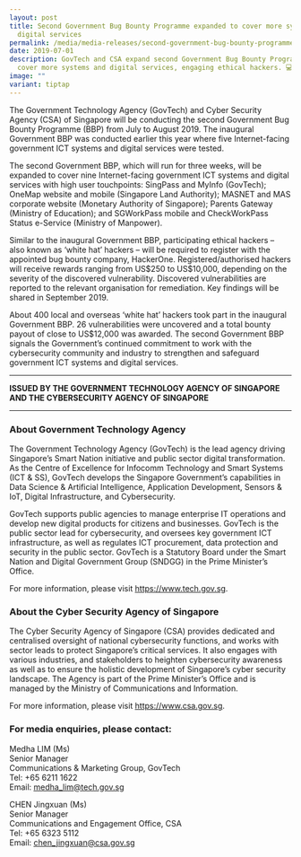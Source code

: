 ```yaml
---
layout: post
title: Second Government Bug Bounty Programme expanded to cover more systems and
  digital services
permalink: /media/media-releases/second-government-bug-bounty-programme-expanded-to-cover-more-systems-and-digital-services/
date: 2019-07-01
description: GovTech and CSA expand second Government Bug Bounty Programme to
  cover more systems and digital services, engaging ethical hackers. 💻🔍
image: ""
variant: tiptap
---
```

<p>The Government Technology Agency (GovTech) and Cyber Security Agency (CSA)
of Singapore will be conducting the second Government Bug Bounty Programme
(BBP) from July to August 2019. The inaugural Government BBP was conducted
earlier this year where five Internet-facing government ICT systems and
digital services were tested.</p>
<p>The second Government BBP, which will run for three weeks, will be expanded
to cover nine Internet-facing government ICT systems and digital services
with high user touchpoints: SingPass and MyInfo (GovTech); OneMap website
and mobile (Singapore Land Authority); MASNET and MAS corporate website
(Monetary Authority of Singapore); Parents Gateway (Ministry of Education);
and SGWorkPass mobile and CheckWorkPass Status e-Service (Ministry of Manpower).</p>
<p>Similar to the inaugural Government BBP, participating ethical hackers
– also known as ‘white hat’ hackers – will be required to register with
the appointed bug bounty company, HackerOne. Registered/authorised hackers
will receive rewards ranging from US$250 to US$10,000, depending on the
severity of the discovered vulnerability. Discovered vulnerabilities are
reported to the relevant organisation for remediation. Key findings will
be shared in September 2019.</p>
<p>About 400 local and overseas ‘white hat’ hackers took part in the inaugural
Government BBP. 26 vulnerabilities were uncovered and a total bounty payout
of close to US$12,000 was awarded. The second Government BBP signals the
Government’s continued commitment to work with the cybersecurity community
and industry to strengthen and safeguard government ICT systems and digital
services.</p>
<hr>
<p><strong>ISSUED BY THE GOVERNMENT TECHNOLOGY AGENCY OF SINGAPORE AND THE CYBERSECURITY AGENCY OF SINGAPORE</strong>
</p>
<hr>
<h3><strong>About Government Technology Agency</strong></h3>
<p>The Government Technology Agency (GovTech) is the lead agency driving
Singapore’s Smart Nation initiative and public sector digital transformation.
As the Centre of Excellence for Infocomm Technology and Smart Systems (ICT
&amp; SS), GovTech develops the Singapore Government’s capabilities in
Data Science &amp; Artificial Intelligence, Application Development, Sensors
&amp; IoT, Digital Infrastructure, and Cybersecurity.</p>
<p>GovTech supports public agencies to manage enterprise IT operations and
develop new digital products for citizens and businesses. GovTech is the
public sector lead for cybersecurity, and oversees key government ICT infrastructure,
as well as regulates ICT procurement, data protection and security in the
public sector. GovTech is a Statutory Board under the Smart Nation and
Digital Government Group (SNDGG) in the Prime Minister’s Office.</p>
<p>For more information, please visit <a href="https://www.tech.gov.sg/" rel="noopener noreferrer nofollow" target="_blank"><u>https://www.tech.gov.sg</u></a>.</p>
<h3><strong>About the Cyber Security Agency of Singapore</strong></h3>
<p>The Cyber Security Agency of Singapore (CSA) provides dedicated and centralised
oversight of national cybersecurity functions, and works with sector leads
to protect Singapore’s critical services. It also engages with various
industries, and stakeholders to heighten cybersecurity awareness as well
as to ensure the holistic development of Singapore’s cyber security landscape.
The Agency is part of the Prime Minister’s Office and is managed by the
Ministry of Communications and Information.</p>
<p>For more information, please visit <a href="https://www.csa.gov.sg/" rel="noopener noreferrer nofollow" target="_blank"><u>https://www.csa.gov.sg</u></a>.</p>
<h3><strong>For media enquiries, please contact:</strong></h3>
<p>Medha LIM (Ms)
<br>Senior Manager
<br>Communications &amp; Marketing Group, GovTech
<br>Tel: +65 6211 1622
<br>Email: <a href="mailto:medha_lim@tech.gov.sg" rel="noopener noreferrer nofollow" target="_blank"><u>medha_lim@tech.gov.sg</u></a>
</p>
<p>CHEN Jingxuan (Ms)
<br>Senior Manager
<br>Communications and Engagement Office, CSA
<br>Tel: +65 6323 5112
<br>Email: <a href="mailto:chen_jingxuan@csa.gov.sg" rel="noopener noreferrer nofollow" target="_blank"><u>chen_jingxuan@csa.gov.sg</u></a>
</p>